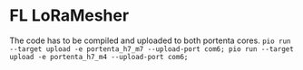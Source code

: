 # FL LoRaMesher
The code has to be compiled and uploaded to both portenta cores.
`pio run --target upload -e portenta_h7_m7 --upload-port com6; pio run --target upload -e portenta_h7_m4 --upload-port com6;`